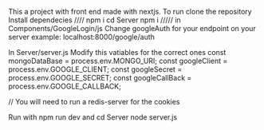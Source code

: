 This a project with front end made with nextjs.
To run 
clone the repository
Install dependecies
////
npm i
cd Server
npm i
/////
in Components/GoogleLogin/js
Change googleAuth for your endpoint on your server
example: localhost:8000/google/auth

In Server/server.js
Modify this vatiables for the correct ones
const mongoDataBase = process.env.MONGO_URI;
const googleClient = process.env.GOOGLE_CLIENT;
const googleSecret = process.env.GOOGLE_SECRET;
const googleCallBack = process.env.GOOGLE_CALLBACK;

// You will need to run a redis-server for the cookies

Run with 
npm run dev
and
cd Server
node server.js
